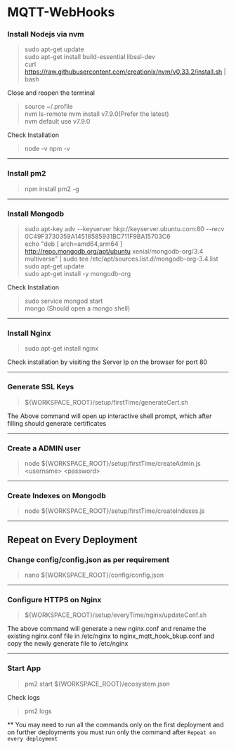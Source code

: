 # MQTT-WebHooks

### Install Nodejs via nvm
> sudo apt-get update  
> sudo apt-get install build-essential libssl-dev  
> curl https://raw.githubusercontent.com/creationix/nvm/v0.33.2/install.sh | bash


  Close and reopen the terminal
> source ~/.profile   
> nvm ls-remote 
> nvm install v7.9.0(Prefer the latest)  
> nvm default use v7.9.0

Check Installation
> node -v
> npm -v

<hr/>

### Install pm2  
> npm install pm2 -g

<hr/>

### Install Mongodb
> sudo apt-key adv --keyserver hkp://keyserver.ubuntu.com:80 --recv 0C49F3730359A14518585931BC711F9BA15703C6  
> echo "deb [ arch=amd64,arm64 ] http://repo.mongodb.org/apt/ubuntu xenial/mongodb-org/3.4 multiverse" | sudo tee /etc/apt/sources.list.d/mongodb-org-3.4.list  
> sudo apt-get update  
> sudo apt-get install -y mongodb-org  

Check Installation
> sudo service mongod start   
> mongo (Should open a mongo shell)  

<hr/>

### Install Nginx
> sudo apt-get install nginx  

Check installation by visiting the Server Ip on the browser for port 80

<hr/>

### Generate SSL Keys

> ${WORKSPACE_ROOT}/setup/firstTime/generateCert.sh  

The Above command will open up interactive shell prompt, which after filling should generate certificates

<hr/>

### Create a ADMIN user

> node ${WORKSPACE_ROOT}/setup/firstTime/createAdmin.js &lt;username&gt; &lt;password&gt; 

<hr/>

### Create Indexes on Mongodb

> node ${WORKSPACE_ROOT}/setup/firstTime/createIndexes.js  

<hr/>

## Repeat on Every Deployment

### Change config/config.json as per requirement

> nano ${WORKSPACE_ROOT}/config/config.json  

<hr/>

### Configure HTTPS on Nginx

> ${WORKSPACE_ROOT}/setup/everyTime/nginx/updateConf.sh

The above command will generate a new nginx.conf and rename the existing nginx.conf file in /etc/nginx to nginx_mqtt_hook_bkup.conf
and copy the newly generate file to /etc/nginx  

<hr/>

### Start App
> pm2 start ${WORKSPACE_ROOT}/ecosystem.json  

Check logs
> pm2 logs  


** You may need to run all the commands only on the first deployment and on further deployments you must run only the command after `Repeat on every deployment`